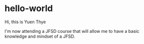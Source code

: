 # hello-world

Hi, this is Yuen Thye

I'm now attending a JFSD course that will allow me to have a basic knowledge and mindset of a JFSD.